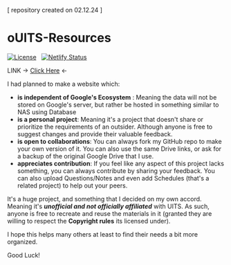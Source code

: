 [ repository created on 02.12.24 ]

# oUITS-Resources

[![License](https://img.shields.io/badge/License-Apache%202.0-blue.svg)](https://opensource.org/licenses/Apache-2.0)
&nbsp;
[![Netlify Status](https://api.netlify.com/api/v1/badges/82c85edb-4a48-40e0-892d-f6d5766c7a4d/deploy-status)](https://app.netlify.com/projects/ouits-res/deploys)

LINK → <a href="https://ouits-res.netlify.app/" target="_blank">Click Here</a> ←

I had planned to make a website which:

* <b>is independent of Google's Ecosystem</b> : Meaning the data will not be stored on Google's server, but rather be hosted in something similar to NAS using Database
* <b>is a personal project</b>: Meaning it's a project that doesn't share or prioritize the requirements of an outsider. Although anyone is free to suggest changes and provide their valuable feedback.
* <b>is open to collaborations</b>: You can always fork my GitHub repo to make your own version of it. You can also use the same Drive links, or ask for a backup of the original Google Drive that I use.
* <b>appreciates contribution</b>: If you feel like any aspect of this project lacks something, you can always contribute by sharing your feedback. You can also upload Questions/Notes and even add Schedules (that's a related project) to help out your peers.
<!-- <b></b> -->
It's a huge project, and something that I decided on my own accord. Meaning it's <b><i>unofficial and not officially affiliated</i></b> with UITS. As such, anyone is free to recreate and reuse the materials in it (granted they are willing to respect the <b>Copyright rules</b> its licensed under).

I hope this helps many others at least to find their needs a bit more organized.

Good Luck!



